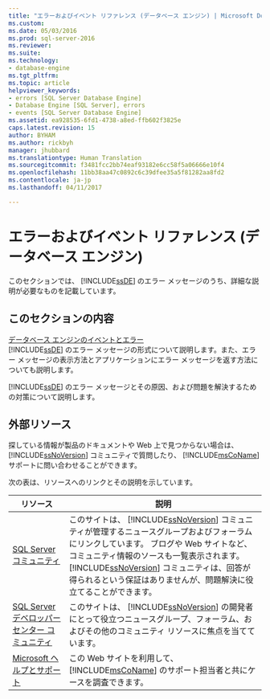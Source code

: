 ```yaml
---
title: "エラーおよびイベント リファレンス (データベース エンジン) | Microsoft Docs"
ms.custom: 
ms.date: 05/03/2016
ms.prod: sql-server-2016
ms.reviewer: 
ms.suite: 
ms.technology:
- database-engine
ms.tgt_pltfrm: 
ms.topic: article
helpviewer_keywords:
- errors [SQL Server Database Engine]
- Database Engine [SQL Server], errors
- events [SQL Server Database Engine]
ms.assetid: ea928535-6fd1-4738-a8ed-ffb602f3825e
caps.latest.revision: 15
author: BYHAM
ms.author: rickbyh
manager: jhubbard
ms.translationtype: Human Translation
ms.sourcegitcommit: f3481fcc2bb74eaf93182e6cc58f5a06666e10f4
ms.openlocfilehash: 11bb38aa47c0892c6c39dfee35a5f81282aa8fd2
ms.contentlocale: ja-jp
ms.lasthandoff: 04/11/2017

---
```

# <a name="errors-and-events-reference-database-engine"></a>エラーおよびイベント リファレンス (データベース エンジン)
  このセクションでは、 [!INCLUDE[ssDE](../../includes/ssde-md.md)] のエラー メッセージのうち、詳細な説明が必要なものを記載しています。  
  
## <a name="in-this-section"></a>このセクションの内容  
 [データベース エンジンのイベントとエラー](../../relational-databases/errors-events/database-engine-events-and-errors.md)  
 [!INCLUDE[ssDE](../../includes/ssde-md.md)] のエラー メッセージの形式について説明します。また、エラー メッセージの表示方法とアプリケーションにエラー メッセージを返す方法についても説明します。  
  
 [!INCLUDE[ssDE](../../includes/ssde-md.md)] のエラー メッセージとその原因、および問題を解決するための対策について説明します。  
  
## <a name="external-resources"></a>外部リソース  
 探している情報が製品のドキュメントや Web 上で見つからない場合は、 [!INCLUDE[ssNoVersion](../../includes/ssnoversion-md.md)] コミュニティで質問したり、 [!INCLUDE[msCoName](../../includes/msconame-md.md)] サポートに問い合わせることができます。  
  
 次の表は、リソースへのリンクとその説明を示しています。  
  
|リソース|説明|  
|--------------|-----------------|  
|[SQL Server コミュニティ](http://go.microsoft.com/fwlink/?LinkId=42455)|このサイトは、 [!INCLUDE[ssNoVersion](../../includes/ssnoversion-md.md)] コミュニティが管理するニュースグループおよびフォーラムにリンクしています。 ブログや Web サイトなど、コミュニティ情報のソースも一覧表示されます。 [!INCLUDE[ssNoVersion](../../includes/ssnoversion-md.md)] コミュニティは、回答が得られるという保証はありませんが、問題解決に役立てることができます。|  
|[SQL Server デベロッパー センター コミュニティ](http://go.microsoft.com/fwlink/?LinkId=42456)|このサイトは、 [!INCLUDE[ssNoVersion](../../includes/ssnoversion-md.md)] の開発者にとって役立つニュースグループ、フォーラム、およびその他のコミュニティ リソースに焦点を当てています。|  
|[Microsoft ヘルプとサポート](http://go.microsoft.com/fwlink/?linkid=16419)|この Web サイトを利用して、 [!INCLUDE[msCoName](../../includes/msconame-md.md)] のサポート担当者と共にケースを調査できます。|  
  
  

